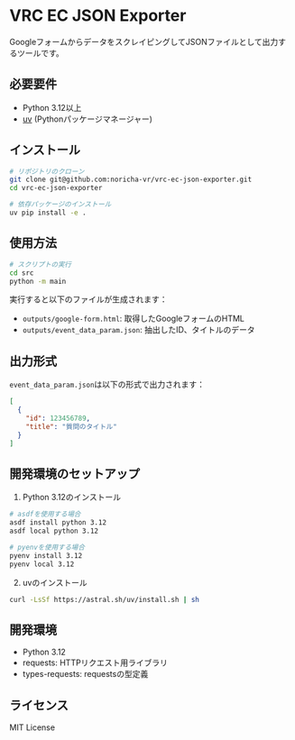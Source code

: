 # VRC EC JSON Exporter

GoogleフォームからデータをスクレイピングしてJSONファイルとして出力するツールです。

## 必要要件

- Python 3.12以上
- [uv](https://github.com/astral-sh/uv) (Pythonパッケージマネージャー)

## インストール

```bash
# リポジトリのクローン
git clone git@github.com:noricha-vr/vrc-ec-json-exporter.git
cd vrc-ec-json-exporter

# 依存パッケージのインストール
uv pip install -e .
```

## 使用方法

```bash
# スクリプトの実行
cd src
python -m main
```

実行すると以下のファイルが生成されます：
- `outputs/google-form.html`: 取得したGoogleフォームのHTML
- `outputs/event_data_param.json`: 抽出したID、タイトルのデータ

## 出力形式

`event_data_param.json`は以下の形式で出力されます：

```json
[
  {
    "id": 123456789,
    "title": "質問のタイトル"
  }
]
```

## 開発環境のセットアップ

1. Python 3.12のインストール
```bash
# asdfを使用する場合
asdf install python 3.12
asdf local python 3.12

# pyenvを使用する場合
pyenv install 3.12
pyenv local 3.12
```

2. uvのインストール
```bash
curl -LsSf https://astral.sh/uv/install.sh | sh
```

## 開発環境

- Python 3.12
- requests: HTTPリクエスト用ライブラリ
- types-requests: requestsの型定義

## ライセンス

MIT License
